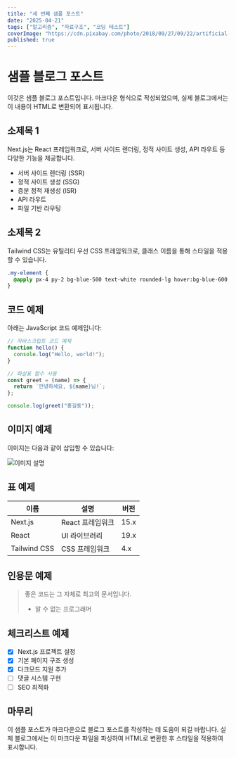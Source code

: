 ```yaml
---
title: "세 번째 샘플 포스트"
date: "2025-04-21"
tags: ["알고리즘", "자료구조", "코딩 테스트"]
coverImage: "https://cdn.pixabay.com/photo/2018/09/27/09/22/artificial-intelligence-3706562_1280.jpg"
published: true
---
```


# 샘플 블로그 포스트

이것은 샘플 블로그 포스트입니다. 마크다운 형식으로 작성되었으며, 실제 블로그에서는 이 내용이 HTML로 변환되어 표시됩니다.

## 소제목 1

Next.js는 React 프레임워크로, 서버 사이드 렌더링, 정적 사이트 생성, API 라우트 등 다양한 기능을 제공합니다.

- 서버 사이드 렌더링 (SSR)
- 정적 사이트 생성 (SSG)
- 증분 정적 재생성 (ISR)
- API 라우트
- 파일 기반 라우팅

## 소제목 2

Tailwind CSS는 유틸리티 우선 CSS 프레임워크로, 클래스 이름을 통해 스타일을 적용할 수 있습니다.

```css
.my-element {
  @apply px-4 py-2 bg-blue-500 text-white rounded-lg hover:bg-blue-600;
}
```

## 코드 예제

아래는 JavaScript 코드 예제입니다:

```javascript
// 자바스크립트 코드 예제
function hello() {
  console.log("Hello, world!");
}

// 화살표 함수 사용
const greet = (name) => {
  return `안녕하세요, ${name}님!`;
};

console.log(greet("홍길동"));
```

## 이미지 예제

이미지는 다음과 같이 삽입할 수 있습니다:

![이미지 설명](https://cdn.pixabay.com/photo/2017/05/10/19/29/robot-2301646_1280.jpg)

## 표 예제

| 이름         | 설명             | 버전 |
| ------------ | ---------------- | ---- |
| Next.js      | React 프레임워크 | 15.x |
| React        | UI 라이브러리    | 19.x |
| Tailwind CSS | CSS 프레임워크   | 4.x  |

## 인용문 예제

> 좋은 코드는 그 자체로 최고의 문서입니다.
>
> - 알 수 없는 프로그래머

## 체크리스트 예제

- [x] Next.js 프로젝트 설정
- [x] 기본 페이지 구조 생성
- [x] 다크모드 지원 추가
- [ ] 댓글 시스템 구현
- [ ] SEO 최적화

## 마무리

이 샘플 포스트가 마크다운으로 블로그 포스트를 작성하는 데 도움이 되길 바랍니다. 실제 블로그에서는 이 마크다운 파일을 파싱하여 HTML로 변환한 후 스타일을 적용하여 표시합니다.
